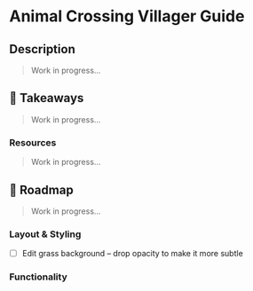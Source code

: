 # Animal Crossing Villager Guide

## Description
> Work in progress...

## 💭 Takeaways
> Work in progress...

### Resources
> Work in progress...

## 🚧 Roadmap
> Work in progress...

### Layout & Styling
- [ ] Edit grass background – drop opacity to make it more subtle

### Functionality
